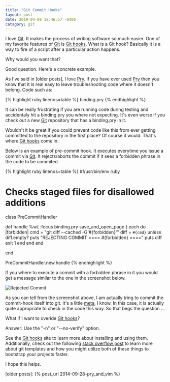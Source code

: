 ```yaml
---
title: "Git Commit Hooks"
layout: post
date: 2019-04-08 18:46:57 -0400
catagory: git
---
```


I love [Git]. It makes the process of writing software so much easier.  One of my favorite features of [Git] is [Git hooks].  What is a Git hook?  Basically it is a way to fire of a script after a particular action happens.

Why would you want that?

Good question.  Here's a concrete example. 

As I've said in [older posts], I love [Pry]. If you have ever used [Pry] then you know that it is real easy to leave troubleshooting code where it doesn't belong.  Code such as:

{% highlight ruby linenos=table %}
binding.pry
{% endhighlight %}

It can be really frustrating if you are running code during testing and accidentaly hit a binding.pry you where not expecting.  It's even worse if you check out a new [Git] repository that has a binding.pry in it.

Wouldn't it be great if you could prevent code like this from ever getting committed to the repository in the first place?  Of course it would.  That's where [Git hooks] come in.

Below is an example of pre-commit hook.  It executes everytime you issue a commit via [Git].  It rejects/aborts the commit if it sees a forbidden phrase in the code to be commited.

{% highlight ruby linenos=table %}
#!/usr/bin/env ruby

# Checks staged files for disallowed additions

class PreCommitHandler

  def handle
    %w{ :focus binding.pry save_and_open_page }.each do |forbidden|
      cmd  = "git diff --cached -G'#{forbidden}'"
      diff = `#{cmd}`
      unless diff.empty?
        puts "REJECTING COMMIT ==== #{forbidden} ===="
        puts diff
        exit 1
      end
    end
  end

end

PreCommitHandler.new.handle
{% endhighlight %}

If you where to execute a commit with a forbidden phrase in it you would get a message similar to the one in the screenshot below.

![Rejected Commit]({{site.baseurl}}/images/commit_rejected.jpg "Rejected Commit")

As you can tell from the screenshot above, I am actually tring to commit the commit-hook itself into git. It's a little [meta], I know. In this case, it is actually quite appropriate to check in the code this way. So that begs the question ...

What if I want to overide [Git hooks]? 

Answer: Use the "-n" or "--no-verify" option.

See the [Git hooks] site to learn more about installing and using them. Additionally, check out the following [stack overflow post] to learn more about git templates and how you might utilize both of these things to bootstrap your projects faster. 

I hope this helps.

[stack overflow post]: http://stackoverflow.com/questions/16363460/set-up-a-default-directory-structure-on-git-init
[meta]: http://en.wikipedia.org/wiki/Meta
[Git]: http://git-scm.com/
[Git hooks]: http://githooks.com
[Pry]: http://pryrepl.org
[older posts]: {% post_url 2014-09-28-pry_and_vim %}

